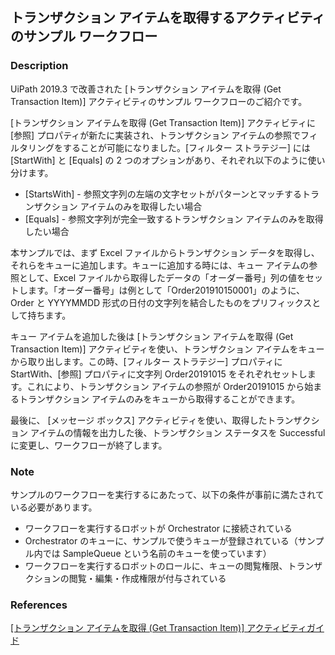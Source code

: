 
## トランザクション アイテムを取得するアクティビティのサンプル ワークフロー

### Description

UiPath 2019.3 で改善された [トランザクション アイテムを取得 (Get Transaction Item)] アクティビティのサンプル ワークフローのご紹介です。

[トランザクション アイテムを取得 (Get Transaction Item)] アクティビティに [参照] プロパティが新たに実装され、トランザクション アイテムの参照でフィルタリングをすることが可能になりました。[フィルター ストラテジー] には [StartWith] と [Equals] の 2 つのオプションがあり、それぞれ以下のように使い分けます。

- [StartsWith] - 参照文字列の左端の文字セットがパターンとマッチするトランザクション アイテムのみを取得したい場合
- [Equals] - 参照文字列が完全一致するトランザクション アイテムのみを取得したい場合

本サンプルでは、まず Excel ファイルからトランザクション データを取得し、それらをキューに追加します。キューに追加する時には、キュー アイテムの参照として、Excel ファイルから取得したデータの「オーダー番号」列の値をセットします。「オーダー番号」は例として「Order201910150001」のように、Order と YYYYMMDD 形式の日付の文字列を結合したものをプリフィックスとして持ちます。

キュー アイテムを追加した後は [トランザクション アイテムを取得 (Get Transaction Item)] アクティビティを使い、トランザクション アイテムをキューから取り出します。この時、[フィルター ストラテジー] プロパティに StartWith、[参照] プロパティに文字列 Order20191015 をそれぞれセットします。これにより、トランザクション アイテムの参照が Order20191015 から始まるトランザクション アイテムのみをキューから取得することができます。

最後に、 [メッセージ ボックス] アクティビティを使い、取得したトランザクション アイテムの情報を出力した後、トランザクション ステータスを Successful に変更し、ワークフローが終了します。

### Note

サンプルのワークフローを実行するにあたって、以下の条件が事前に満たされている必要があります。

- ワークフローを実行するロボットが Orchestrator に接続されている
- Orchestrator のキューに、サンプルで使うキューが登録されている（サンプル内では SampleQueue という名前のキューを使っています）
- ワークフローを実行するロボットのロールに、キューの閲覧権限、トランザクションの閲覧・編集・作成権限が付与されている

### References

[[トランザクション アイテムを取得 (Get Transaction Item)] アクティビティガイド](https://docs.uipath.com/activities/lang-ja/docs/get-queue-item)